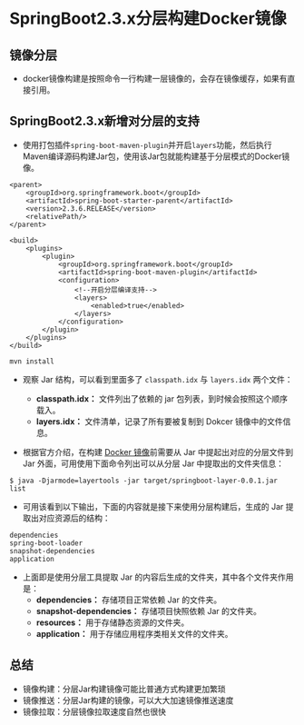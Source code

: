 # SpringBoot2.3.x分层构建Docker镜像

## 镜像分层

* docker镜像构建是按照命令一行构建一层镜像的，会存在镜像缓存，如果有直接引用。

## SpringBoot2.3.x新增对分层的支持

* 使用打包插件`spring-boot-maven-plugin`并开启`layers`功能，然后执行Maven编译源码构建Jar包，使用该Jar包就能构建基于分层模式的Docker镜像。

```
<parent>
    <groupId>org.springframework.boot</groupId>
    <artifactId>spring-boot-starter-parent</artifactId>
    <version>2.3.6.RELEASE</version>
    <relativePath/>
</parent>
```

```
<build>
    <plugins>
        <plugin>
            <groupId>org.springframework.boot</groupId>
            <artifactId>spring-boot-maven-plugin</artifactId>
            <configuration>
                <!--开启分层编译支持-->
                <layers>
                    <enabled>true</enabled>
                </layers>
            </configuration>
        </plugin>
    </plugins>
</build>
```

```
mvn install
```

* 观察 Jar 结构，可以看到里面多了 `classpath.idx` 与 `layers.idx` 两个文件：
  * **classpath.idx：** 文件列出了依赖的 jar 包列表，到时候会按照这个顺序载入。
  * **layers.idx：** 文件清单，记录了所有要被复制到 Dokcer 镜像中的文件信息。

* 根据官方介绍，在构建 [Docker 镜像](http://mp.weixin.qq.com/s?__biz=MzI4Njc5NjM1NQ==&mid=2247500873&idx=3&sn=b64376259e07adaa7c0943842c4618d2&chksm=ebd5fb65dca272734254fb28e276cb7836377eb0a00f45400c77aebcb9651f1db7dc09c4e883&scene=21#wechat_redirect)前需要从 Jar 中提起出对应的分层文件到 Jar 外面，可用使用下面命令列出可以从分层 Jar 中提取出的文件夹信息：

```
$ java -Djarmode=layertools -jar target/springboot-layer-0.0.1.jar list
```

* 可用该看到以下输出，下面的内容就是接下来使用分层构建后，生成的 Jar 提取出对应资源后的结构：

```
dependencies
spring-boot-loader
snapshot-dependencies
application
```

* 上面即是使用分层工具提取 Jar 的内容后生成的文件夹，其中各个文件夹作用是：
  * **dependencies：** 存储项目正常依赖 Jar 的文件夹。
  * **snapshot-dependencies：** 存储项目快照依赖 Jar 的文件夹。
  * **resources：** 用于存储静态资源的文件夹。
  * **application：** 用于存储应用程序类相关文件的文件夹。

## 总结

* 镜像构建：分层Jar构建镜像可能比普通方式构建更加繁琐
* 镜像推送：分层Jar构建的镜像，可以大大加速镜像推送速度
* 镜像拉取：分层镜像拉取速度自然也很快


